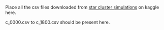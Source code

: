 Place all the csv files downloaded from [star cluster simulations](https://www.kaggle.com/mariopasquato/star-cluster-simulations) on kaggle here.

c_0000.csv to c_1800.csv should be present here.